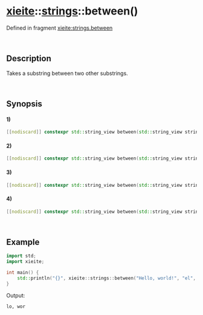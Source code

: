 # [xieite](../../xieite.md)\:\:[strings](../../strings.md)\:\:between\(\)
Defined in fragment [xieite:strings.between](../../../src/strings/between.cpp)

&nbsp;

## Description
Takes a substring between two other substrings.

&nbsp;

## Synopsis
#### 1)
```cpp
[[nodiscard]] constexpr std::string_view between(std::string_view string, std::string_view start, std::string_view end) noexcept;
```
#### 2)
```cpp
[[nodiscard]] constexpr std::string_view between(std::string_view string, std::string_view start, char end) noexcept;
```
#### 3)
```cpp
[[nodiscard]] constexpr std::string_view between(std::string_view string, char start, std::string_view end) noexcept;
```
#### 4)
```cpp
[[nodiscard]] constexpr std::string_view between(std::string_view string, char start, char end) noexcept;
```

&nbsp;

## Example
```cpp
import std;
import xieite;

int main() {
    std::println("{}", xieite::strings::between("Hello, world!", "el", "ld"));
}
```
Output:
```
lo, wor
```
